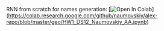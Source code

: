 RNN from scratch for names generation:
[![Open In Colab](https://colab.research.google.com/assets/colab-badge.svg)]
(https://colab.research.google.com/github/naumovskiy/alex-repo/blob/master/geo/HW1_DS12_Naumovskiy_AA.ipynb)
